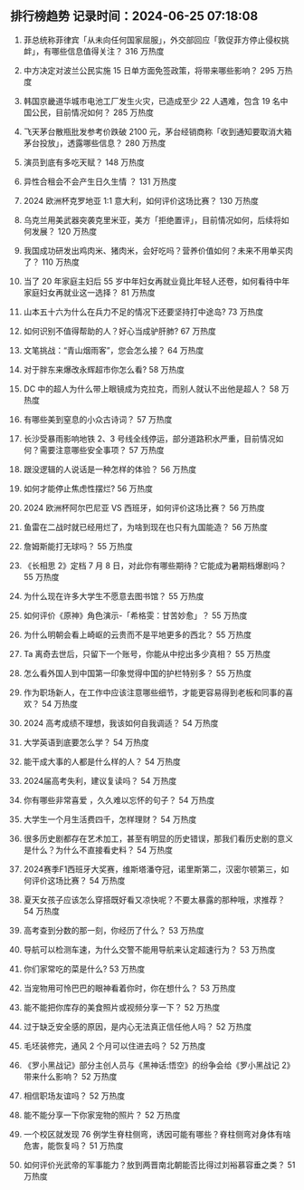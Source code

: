 
## 排行榜趋势 记录时间：2024-06-25 07:18:08
  
  1. 菲总统称菲律宾「从未向任何国家屈服」，外交部回应「敦促菲方停止侵权挑衅」，有哪些信息值得关注？ 316 万热度
    
  2. 中方决定对波兰公民实施 15 日单方面免签政策，将带来哪些影响？ 295 万热度
    
  3. 韩国京畿道华城市电池工厂发生火灾，已造成至少 22 人遇难，包含 19 名中国公民，目前情况如何？ 285 万热度
    
  4. 飞天茅台散瓶批发参考价跌破 2100 元，茅台经销商称「收到通知要取消大箱茅台投放」，透露哪些信息？ 280 万热度
    
  5. 演员到底有多吃天赋？ 148 万热度
    
  6. 异性合租会不会产生日久生情 ？ 131 万热度
    
  7. 2024 欧洲杯克罗地亚 1:1 意大利，如何评价这场比赛？ 130 万热度
    
  8. 乌克兰用美武器突袭克里米亚，美方「拒绝置评」，目前情况如何，后续将如何发展？ 120 万热度
    
  9. 我国成功研发出鸡肉米、猪肉米，会好吃吗？营养价值如何？未来不用单买肉了？ 110 万热度
    
  10. 当了 20 年家庭主妇后 55 岁中年妇女再就业竟比年轻人还卷，如何看待中年家庭妇女再就业这一选择？ 81 万热度
    
  11. 山本五十六为什么在兵力不足的情况下还要坚持打中途岛? 73 万热度
    
  12. 如何识别不值得帮助的人？好心当成驴肝肺? 67 万热度
    
  13. 文笔挑战：“青山烟雨客”，您会怎么接？ 64 万热度
    
  14. 对于胖东来爆改永辉超市你怎么看? 58 万热度
    
  15. DC 中的超人为什么带上眼镜成为克拉克，而别人就认不出他是超人？ 58 万热度
    
  16. 有哪些美到窒息的小众古诗词？ 57 万热度
    
  17. 长沙受暴雨影响地铁 2、3 号线全线停运，部分道路积水严重，目前情况如何？需要注意哪些安全事项？ 57 万热度
    
  18. 跟没逻辑的人说话是一种怎样的体验？ 56 万热度
    
  19. 如何才能停止焦虑性摆烂? 56 万热度
    
  20. 2024 欧洲杯阿尔巴尼亚 VS 西班牙，如何评价这场比赛？ 56 万热度
    
  21. 鱼雷在二战时就已经用烂了，为啥到现在也只有九国能造？ 56 万热度
    
  22. 詹姆斯能打无球吗？ 55 万热度
    
  23. 《长相思 2》定档 7 月 8 日，对此你有哪些期待？它能成为暑期档爆剧吗？ 55 万热度
    
  24. 为什么现在许多大学生不愿意去图书馆？ 55 万热度
    
  25. 如何评价《原神》角色演示-「希格雯：甘苦妙愈」？ 55 万热度
    
  26. 为什么明朝会看上崎岖的云贵而不是平地更多的西北？ 55 万热度
    
  27. Ta 离奇去世后，只留下一个账号，你能从中挖出多少真相？ 55 万热度
    
  28. 怎么看外国人到中国第一印象觉得中国的护栏特别多？ 55 万热度
    
  29. 作为职场新人，在工作中应该注意哪些细节，才能更容易得到老板和同事的喜欢？ 54 万热度
    
  30. 2024 高考成绩不理想，我该如何自我调适？ 54 万热度
    
  31. 大学英语到底要怎么学？ 54 万热度
    
  32. 能干成大事的人都是什么样的人？ 54 万热度
    
  33. 2024届高考失利，建议复读吗？ 54 万热度
    
  34. 你有哪些非常喜爱 ，久久难以忘怀的句子？ 54 万热度
    
  35. 大学生一个月生活费四千，怎样理财？ 54 万热度
    
  36. 很多历史剧都存在艺术加工，甚至有明显的历史错误，那我们看历史剧的意义是什么？为什么不直接看史料？ 54 万热度
    
  37. 2024赛季F1西班牙大奖赛，维斯塔潘夺冠，诺里斯第二，汉密尔顿第三，如何评价这场比赛？ 54 万热度
    
  38. 夏天女孩子应该怎么穿搭既好看又凉快呢？不要太暴露的那种哦，求推荐？ 54 万热度
    
  39. 高考查到分数的那一刻，你经历了什么？ 53 万热度
    
  40. 导航可以检测车速，为什么交警不能用导航来认定超速行为？ 53 万热度
    
  41. 你们家常吃的菜是什么? 53 万热度
    
  42. 当宠物用可怜巴巴的眼神看着你时，你在想什么？ 53 万热度
    
  43. 能不能把你库存的美食照片或视频分享一下？ 52 万热度
    
  44. 过于缺乏安全感的原因，是内心无法真正信任他人吗？ 52 万热度
    
  45. 毛坯装修完，通风 2 个月可以住进去吗？ 52 万热度
    
  46. 《罗小黑战记》部分主创人员与《黑神话:悟空》的纷争会给《罗小黑战记 2》带来什么影响？ 52 万热度
    
  47. 相信职场友谊吗？ 52 万热度
    
  48. 能不能分享一下你家宠物的照片？ 52 万热度
    
  49. 一个校区就发现 76 例学生脊柱侧弯，诱因可能有哪些？脊柱侧弯对身体有啥危害，能恢复吗？ 51 万热度
    
  50. 如何评价光武帝的军事能力？放到两晋南北朝能否比得过刘裕慕容垂之类？ 51 万热度
    